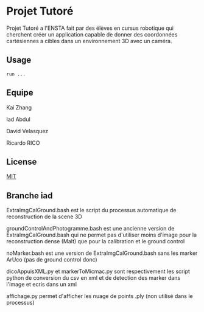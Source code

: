 # Projet Tutoré

Projet Tutoré a l'ENSTA fait par des élèves en cursus robotique qui cherchent créer un application capable de donner des coordonnées cartésiennes a cibles dans un environnement 3D avec un caméra.

## Usage

```command
run ...
```

## Equipe

Kai Zhang

Iad Abdul

David Velasquez

Ricardo RICO

## License
[MIT](https://choosealicense.com/licenses/mit/)

## Branche iad

ExtraImgCalGround.bash est le script du processus automatique de reconstruction de la scene 3D

groundControlAndPhotogramme.bash est une ancienne version de ExtraImgCalGround.bash qui ne permet pas d'utiliser moins d'image pour la reconstruction dense (Malt) que pour la calibration et le ground control

noMarker.bash est une version de ExtraImgCalGround.bash sans les marker ArUco (pas de ground control donc)

dicoAppuisXML.py et markerToMicmac.py sont respectivement les script python de conversion du csv en xml et de detection des marker dans l'image et ecris dans un xml

affichage.py permet d'afficher les nuage de points .ply (non utilisé dans le processus)
